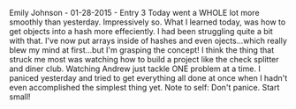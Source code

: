 Emily Johnson - 01-28-2015 - Entry 3
Today went a WHOLE lot more smoothly than yesterday. Impressively so. What I learned today, was how to get objects into a hash more effeciently. I had been struggling quite a bit with that. I've now put arrays inside of hashes and even ojects...which really blew my mind at first...but I'm grasping the concept! I think the thing that struck me most was watching how to build a project like the check splitter and diner club. Watching Andrew just tackle ONE problem at a time. I paniced yesterday and tried to get everything all done at once when I hadn't even accomplished the simplest thing yet. Note to self: Don't panice. Start small!